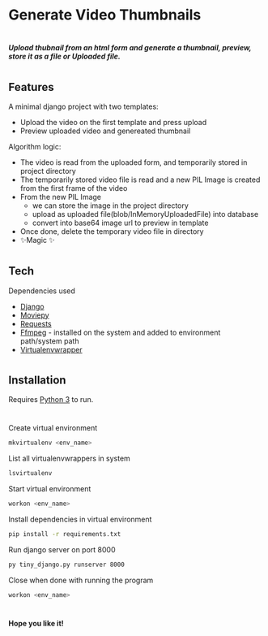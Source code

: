 # Generate Video Thumbnails

#

#### _Upload thubnail from an html form and generate a thumbnail, preview, store it as a file or Uploaded file._

#

#

## Features

A minimal django project with two templates:

-   Upload the video on the first template and press upload
-   Preview uploaded video and genereated thumbnail

Algorithm logic:

-   The video is read from the uploaded form, and temporarily stored in project directory
-   The temporarily stored video file is read and a new PIL Image is created from the first frame of the video
-   From the new PIL Image
    -   we can store the image in the project directory
    -   upload as uploaded file(blob/InMemoryUploadedFile) into database
    -   convert into base64 image url to preview in template
-   Once done, delete the temporary video file in directory
-   ✨Magic ✨

#

#

## Tech

Dependencies used

-   [Django](djangoproject.com)
-   [Moviepy](pypi.org/project/moviepy)
-   [Requests](pypi.org/project/requests)
-   [Ffmpeg](ffmpeg.org) - installed on the system and added to environment path/system path
-   [Virtualenvwrapper](pypi.org/project/virtualenvwrapper)

#

#

## Installation

Requires [Python 3](python.org) to run.

#

Create virtual environment

```sh
mkvirtualenv <env_name>
```

List all virtualenvwrappers in system

```sh
lsvirtualenv
```

Start virtual environment

```sh
workon <env_name>
```

Install dependencies in virtual environment

```sh
pip install -r requirements.txt
```

Run django server on port 8000

```sh
py tiny_django.py runserver 8000
```

Close when done with running the program

```sh
workon <env_name>
```

#

#

**Hope you like it!**
